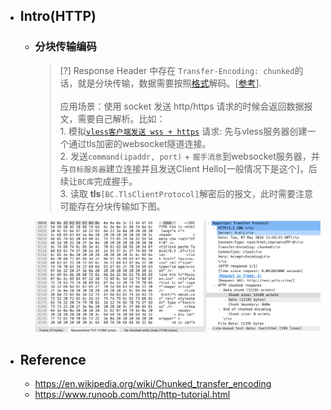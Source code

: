 * ## Intro(HTTP)

    + ### 分块传输编码

        > [?] Response Header 中存在 `Transfer-Encoding: chunked`的话，就是分块传输，数据需要按照[格式](https://zh.wikipedia.org/wiki/分块传输编码#格式)解码。[[参考](https://en.wikipedia.org/wiki/Chunked_transfer_encoding)].
        <br><br> 应用场景：使用 socket 发送 http/https 请求的时候会返回数据报文，需要自己解析。比如：
        <br>1. 模拟[`vless客户端发送 wss + https`](https://github.com/12302-bak/idea-test-project/blob/v2.0.0-BAK/_4_springmvc/src/main/java/site/wtfu/framework/utils/TLSTest.java) 请求: 先与vless服务器创建一个通过tls加密的websocket隧道连接。
        <br>2. 发送`command(ipaddr, port)` + `握手消息`到websocket服务器，并与`目标服务器`建立连接并且发送Client Hello[一般情况下是这个]，后续让`BC库`完成握手。
        <br>3. 读取 **tls**`[BC.TlsClientProtocol]`解密后的报文，此时需要注意可能存在分块传输如下图。

        ![](/.images/devops/network/http/http-response-chunked-encoding-01.png ':size=70%')

* ## Reference
    + https://en.wikipedia.org/wiki/Chunked_transfer_encoding
    + https://www.runoob.com/http/http-tutorial.html